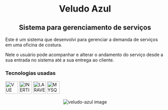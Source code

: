 <div display="inline-block">
  <h1 align="center">Veludo Azul</h1>
  <h2 align="center">Sistema para gerenciamento de serviços</h2>
</div>

<div display="inline-block" width="90%" align="center">
  <div>
    <p align="left">Este é um sistema que desenvolvi para gerenciar a demanda de serviços em uma oficina de costura.</p>
    <p align="left">Nele o usuário pode acompanhar e alterar o andamento do serviço desde a sua entrada no sistema até a sua entrega ao cliente.</p>
  </div>
</div>

<div display="inline-block">
  <h3>Tecnologias usadas</h3>

  <div>
    <img width="40px" src="https://williamms.com.br/public/assets/icons/vue-icon.png" title="VUE"/>
    <img width="40px" src="https://williamms.com.br/public/assets/icons/inertia-icon.png" title="INERTIA"/>
    <img width="40px" src="https://williamms.com.br/public/assets/icons/laravel-icon.png" title="LARAVEL"/>
    <img width="40px" src="https://williamms.com.br/public/assets/icons/mysql-icon.png" title="MYSQL"/>
  </div>
</div>

<div display="inline-block">
  <p align="center"><img src="https://williamms.com.br/public/assets/images/veludoazul-thumb.png" title="veludo-azul image"/></p>
</div>
